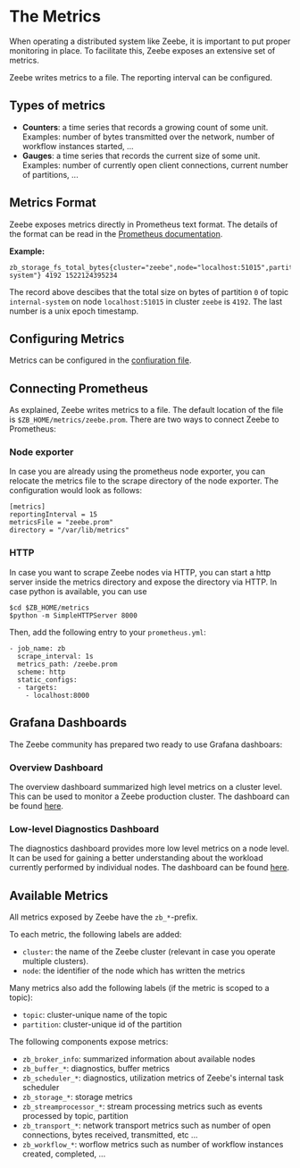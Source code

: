 # The Metrics

When operating a distributed system like Zeebe, it is important to put proper monitoring in place.
To facilitate this, Zeebe exposes an extensive set of metrics.

Zeebe writes metrics to a file. The reporting interval can be configured.

## Types of metrics

* **Counters**: a time series that records a growing count of some unit. Examples: number of bytes transmitted over the network, number of workflow instances started, ...
* **Gauges**: a time series that records the current size of some unit. Examples: number of currently open client connections, current number of partitions, ...

## Metrics Format

Zeebe exposes metrics directly in Prometheus text format.
The details of the format can be read in the [Prometheus documentation][prom-format].

**Example:**

```
zb_storage_fs_total_bytes{cluster="zeebe",node="localhost:51015",partition="0",topic="internal-system"} 4192 1522124395234
```

The record above descibes that the total size on bytes of partition `0` of topic `internal-system` on node `localhost:51015` in cluster `zeebe` is `4192`. The last number is a unix epoch timestamp.

## Configuring Metrics

Metrics can be configured in the [confiuration file](operations/the-zeebecfgtoml-file.html#Metrics).

## Connecting Prometheus

As explained, Zeebe writes metrics to a file. The default location of the file is `$ZB_HOME/metrics/zeebe.prom`. There are two ways to connect Zeebe to Prometheus:

### Node exporter

In case you are already using the prometheus node exporter, you can relocate the metrics file to the scrape directory of the node exporter. The configuration would look as follows:

```
[metrics]
reportingInterval = 15
metricsFile = "zeebe.prom"
directory = "/var/lib/metrics"
```

### HTTP

In case you want to scrape Zeebe nodes via HTTP, you can start a http server inside the metrics directory and expose
the directory via HTTP. In case python is available, you can use

```
$cd $ZB_HOME/metrics
$python -m SimpleHTTPServer 8000
```

Then, add the following entry to your `prometheus.yml`:

```
- job_name: zb
  scrape_interval: 1s
  metrics_path: /zeebe.prom
  scheme: http
  static_configs:
  - targets:
    - localhost:8000
```

## Grafana Dashboards

The Zeebe community has prepared two ready to use Grafana dashboars:

### Overview Dashboard

The overview dashboard summarized high level metrics on a cluster level. This can be used to monitor a Zeebe production cluster. The dashboard can be found [here](https://grafana.com/dashboards/5237).

### Low-level Diagnostics Dashboard

The diagnostics dashboard provides more low level metrics on a node level. It can be used for gaining a better understanding about the workload currently performed by individual nodes. The dashboard can be found [here](https://grafana.com/dashboards/5210).

## Available Metrics

All metrics exposed by Zeebe have the `zb_*`-prefix.

To each metric, the following labels are added:

* `cluster`: the name of the Zeebe cluster (relevant in case you operate multiple clusters).
* `node`: the identifier of the node which has written the metrics

Many metrics also add the following labels (if the metric is scoped to a topic):

* `topic`: cluster-unique name of the topic
* `partition`: cluster-unique id of the partition

The following components expose metrics:

* `zb_broker_info`: summarized information about available nodes
* `zb_buffer_*`: diagnostics, buffer metrics
* `zb_scheduler_*`: diagnostics, utilization metrics of Zeebe's internal task scheduler
* `zb_storage_*`: storage metrics
* `zb_streamprocessor_*`: stream processing metrics such as events processed by topic, partition
* `zb_transport_*`: network transport metrics such as number of open connections, bytes received, transmitted, etc ...
* `zb_workflow_*`: worflow metrics such as number of workflow instances created, completed, ...

[prom-format]: https://prometheus.io/docs/instrumenting/exposition_formats/#text-format-details
